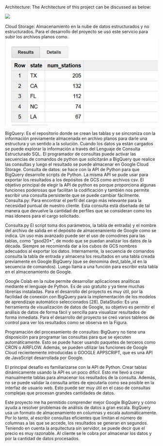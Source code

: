 Architecture:
   The Architecture of this project can be discussed as below:
   
   <img src="https://github.com/SreekarJammula/ETL-BigQuery/blob/master/Assets/arch(2).png">

Cloud Storage: Almacenamiento en la nube de datos estructurados y no estructurados. Para el desarrollo del proyecto se usó este servicio para subir los archivos planos como.
<img src="https://github.com/SreekarJammula/ETL-BigQuery/blob/master/Assets/Screenshot%20(3).png">

BigQuery: Es el repositorio donde se crean las tablas y se sincroniza con la información previamente almacenada en archivo planos para darle una estructura y un sentido a la solución. Cuando los datos ya están cargados se puede explorar la información a través del Lenguaje de Consulta Estructurado SQL.
El programador de consultas puede activar las secuencias de comandos de python que solicitarán a BigQuery que realice las consultas y luego el resultado se puede almacenar en Google Cloud Storage.
Consulta de datos: se hace con la API de Python para que BigQuery desarrolle scripts de Python. La misma API se pude usar para exportar los resultados a los depósitos de GCS como archivos csv. El objetivo principal de elegir la API de python es porque proporciona algunas funciones poderosas que facilitan la codificación y también nos permite escribir una consulta persistente que se puede cambiar fácilmente. 
Consulta.py: Para encontrar el perfil del cargo más relevante para la necesidad puntual de nuestro cliente. Esta consulta está diseñada de tal manera que devuelve la cantidad de perfiles que se consideran como los mas idoneos para el cargo solicitado. 

Consulta.py El script toma dos parámetros, la tabla de entrada) y el nombre del archivo de salida en el depósito de almacenamiento de Google como se indica. Un uso más avanzado puede ser el uso de comodines para las tablas, como "gsod20*", de modo que se puedan analizar los datos de la década. Siempre se recomienda dar a los cubos de GCS nombres adecuados al exportar los datos. Internamente, la secuencia de comandos consulta la tabla de entrada y almacena los resultados en una tabla creada previamente en Google BigQuery (que se denomina dest_table_id en la secuencia de comandos). Luego llama a una función para escribir esta tabla en el almacenamiento de Google.

Google Colab en la nube permite desarrollar aplicaciones analíticas mediante el lenguaje de Python. Es de uso gratuito y ya tiene muchas librerías instaladas. Para el desarrollo del proyecto es muy útil, por la facilidad de conexión con BigQuery para la implementación de los modelos de aprendizaje automático seleccionados [28].
DataStudio: Es una herramienta de visualización de datos de Google, su objetivo es permitir el análisis de datos de forma fácil y sencilla para visualizar resultados de forma inmediata. Para el desarrollo del proyecto se creó varios tableros de control para ver los resultados como se observa en la Figura.

Programación del procesamiento de consultas:
BigQuery no tiene una disposición para programar las consultas para que se ejecuten automáticamente. Esto se puede hacer usando paquetes de terceros como CRON o AIRFLOW. Además, se pueden utilizar las funciones de Google Cloud recientemente introducidas o GOOGLE APPSCRIPT, que es una API de JavaScript desarrollada por Google.

El principal desafío es familiarizarse con la API de Python. Crear tablas dinámicamente usando la API es un poco difícil. Esto me llevó a crear manualmente tablas para almacenar los resultados de la consulta. Además, no se puede validar la consulta antes de ejecutarla como sea posible en la interfaz de usuario web. Esto puede ser muy útil en el caso de consultas complejas que procesan grandes cantidades de datos.

Este proyecto me ha permitido comprender mejor Google BigQuery y cómo ayuda a resolver problemas de análisis de datos a gran escala. BigQuery usa un formato de almacenamiento en columnas y escala automáticamente. Por lo tanto, al escribir consultas eficientes que limitan el número de columnas a las que se accede, los resultados se generan en segundos. Teniendo en cuenta la arquitectura sin servidor, se puede decir que el precio es muy razonable. Al cliente se le cobra por almacenar los datos y por la cantidad de datos procesados.
